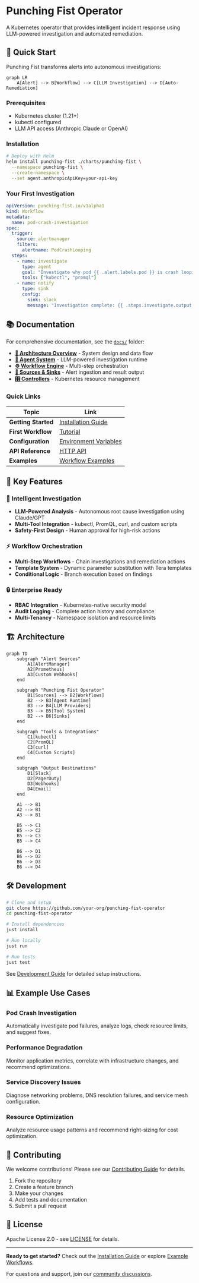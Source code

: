 # Punching Fist Operator

A Kubernetes operator that provides intelligent incident response using LLM-powered investigation and automated remediation.

## 🚀 Quick Start

Punching Fist transforms alerts into autonomous investigations:

```mermaid
graph LR
    A[Alert] --> B[Workflow] --> C[LLM Investigation] --> D[Auto-Remediation]
```

### Prerequisites
- Kubernetes cluster (1.21+)
- kubectl configured
- LLM API access (Anthropic Claude or OpenAI)

### Installation

```bash
# Deploy with Helm
helm install punching-fist ./charts/punching-fist \
  --namespace punching-fist \
  --create-namespace \
  --set agent.anthropicApiKey=your-api-key
```

### Your First Investigation

```yaml
apiVersion: punching-fist.io/v1alpha1
kind: Workflow
metadata:
  name: pod-crash-investigation
spec:
  trigger:
    source: alertmanager
    filters:
      alertname: PodCrashLooping
  steps:
    - name: investigate
      type: agent
      goal: "Investigate why pod {{ .alert.labels.pod }} is crash looping"
      tools: ["kubectl", "promql"]
    - name: notify
      type: sink
      config:
        sink: slack
        message: "Investigation complete: {{ .steps.investigate.output.summary }}"
```

## 📚 Documentation

For comprehensive documentation, see the [`docs/`](./docs/) folder:

- **[📖 Architecture Overview](./docs/README.md)** - System design and data flow
- **[🤖 Agent System](./docs/modules/agent.md)** - LLM-powered investigation runtime
- **[⚙️ Workflow Engine](./docs/modules/workflows.md)** - Multi-step orchestration
- **[🔗 Sources & Sinks](./docs/modules/sources.md)** - Alert ingestion and result output
- **[🎛️ Controllers](./docs/modules/controllers.md)** - Kubernetes resource management

### Quick Links

| Topic | Link |
|-------|------|
| **Getting Started** | [Installation Guide](./docs/guides/installation.md) |
| **First Workflow** | [Tutorial](./docs/guides/first-workflow.md) |
| **Configuration** | [Environment Variables](./docs/reference/environment.md) |
| **API Reference** | [HTTP API](./docs/reference/api.md) |
| **Examples** | [Workflow Examples](./docs/examples/workflows/) |

## 🔧 Key Features

### 🧠 Intelligent Investigation
- **LLM-Powered Analysis** - Autonomous root cause investigation using Claude/GPT
- **Multi-Tool Integration** - kubectl, PromQL, curl, and custom scripts
- **Safety-First Design** - Human approval for high-risk actions

### ⚡ Workflow Orchestration
- **Multi-Step Workflows** - Chain investigations and remediation actions
- **Template System** - Dynamic parameter substitution with Tera templates
- **Conditional Logic** - Branch execution based on findings

### 🔒 Enterprise Ready
- **RBAC Integration** - Kubernetes-native security model
- **Audit Logging** - Complete action history and compliance
- **Multi-Tenancy** - Namespace isolation and resource limits

## 🏗️ Architecture

```mermaid
graph TD
    subgraph "Alert Sources"
        A1[AlertManager]
        A2[Prometheus]
        A3[Custom Webhooks]
    end
    
    subgraph "Punching Fist Operator"
        B1[Sources] --> B2[Workflows]
        B2 --> B3[Agent Runtime]
        B3 --> B4[LLM Providers]
        B3 --> B5[Tool System]
        B2 --> B6[Sinks]
    end
    
    subgraph "Tools & Integrations"
        C1[kubectl]
        C2[PromQL]
        C3[curl]
        C4[Custom Scripts]
    end
    
    subgraph "Output Destinations"
        D1[Slack]
        D2[PagerDuty]
        D3[Webhooks]
        D4[Email]
    end
    
    A1 --> B1
    A2 --> B1
    A3 --> B1
    
    B5 --> C1
    B5 --> C2
    B5 --> C3
    B5 --> C4
    
    B6 --> D1
    B6 --> D2
    B6 --> D3
    B6 --> D4
```

## 🛠️ Development

```bash
# Clone and setup
git clone https://github.com/your-org/punching-fist-operator
cd punching-fist-operator

# Install dependencies
just install

# Run locally
just run

# Run tests
just test
```

See [Development Guide](./docs/development/setup.md) for detailed setup instructions.

## 📊 Example Use Cases

### Pod Crash Investigation
Automatically investigate pod failures, analyze logs, check resource limits, and suggest fixes.

### Performance Degradation
Monitor application metrics, correlate with infrastructure changes, and recommend optimizations.

### Service Discovery Issues
Diagnose networking problems, DNS resolution failures, and service mesh configuration.

### Resource Optimization
Analyze resource usage patterns and recommend right-sizing for cost optimization.

## 🤝 Contributing

We welcome contributions! Please see our [Contributing Guide](./docs/development/contributing.md) for details.

1. Fork the repository
2. Create a feature branch
3. Make your changes
4. Add tests and documentation
5. Submit a pull request

## 📄 License

Apache License 2.0 - see [LICENSE](LICENSE) for details.

---

**Ready to get started?** Check out the [Installation Guide](./docs/guides/installation.md) or explore [Example Workflows](./docs/examples/workflows/).

For questions and support, join our [community discussions](https://github.com/your-org/punching-fist-operator/discussions). 